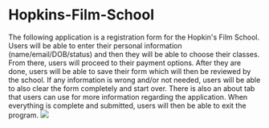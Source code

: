 # Hopkins-Film-School
The following application is a registration form for the Hopkin's Film School. Users will be able to enter their personal information (name/email/DOB/status) and then they will be able to choose their classes. From there, users will proceed to their payment options. After they are done, users will be able to save their form which will then be reviewed by the school. If any information is wrong and/or not needed, users will be able to also clear the form completely and start over. There is also an about tab that users can use for more information regarding the application. When everything is complete and submitted, users will then be able to exit the program. ![](https://i.imgur.com/C8lt9hC.png)
